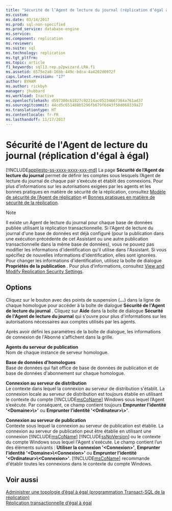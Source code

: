```yaml
---
title: "Sécurité de l’Agent de lecture du journal (réplication d’égal à égal) | Microsoft Docs"
ms.custom: 
ms.date: 03/14/2017
ms.prod: sql-non-specified
ms.prod_service: database-engine
ms.service: 
ms.component: replication
ms.reviewer: 
ms.suite: sql
ms.technology: replication
ms.tgt_pltfrm: 
ms.topic: article
f1_keywords: sql13.rep.p2pwizard.LRA.f1
ms.assetid: 6575e2a8-16bb-449c-bdca-4a4202d0972f
caps.latest.revision: "17"
author: BYHAM
ms.author: rickbyh
manager: jhubbard
ms.workload: Inactive
ms.openlocfilehash: d597300c61827c92214ac05234667364a761ad37
ms.sourcegitcommit: 44cd5c651488b5296fb679f6d43f50d068339a27
ms.translationtype: HT
ms.contentlocale: fr-FR
ms.lasthandoff: 11/17/2017
---
```

# <a name="log-reader-agent-security-peer-to-peer-replication"></a>Sécurité de l'Agent de lecture du journal (réplication d'égal à égal)
[!INCLUDE[appliesto-ss-xxxx-xxxx-xxx-md](../../includes/appliesto-ss-xxxx-xxxx-xxx-md.md)] La page **Sécurité de l’Agent de lecture du journal** permet de définir les comptes sous lesquels l’Agent de lecture du journal de chaque pair s’exécute et établit des connexions. Pour plus d’informations sur les autorisations exigées par les agents et les bonnes pratiques en matière de sécurité de la réplication, consultez [Modèle de sécurité de l’Agent de réplication](../../relational-databases/replication/security/replication-agent-security-model.md) et [Bonnes pratiques en matière de sécurité de la réplication](../../relational-databases/replication/security/replication-security-best-practices.md).  
  
> [!NOTE]  
>  Il existe un Agent de lecture du journal pour chaque base de données publiée utilisant la réplication transactionnelle. Si l'Agent de lecture du journal d'une base de données est déjà configuré (pour la publication dans une exécution précédente de cet Assistant ou une autre publication transactionnelle dans la même base de données), vous ne pouvez pas modifier les informations d'identification qu'il utilise dans l'Assistant. Si vous spécifiez de nouvelles informations d'identification, elles sont ignorées. Pour changer les informations d'identification, utilisez la boîte de dialogue **Propriétés de la publication** . Pour plus d’informations, consultez [View and Modify Replication Security Settings](../../relational-databases/replication/security/view-and-modify-replication-security-settings.md).  
  
## <a name="options"></a>Options  
 Cliquez sur le bouton avec des points de suspension (**...**) dans la ligne de chaque homologue pour accéder à la boîte de dialogue **Sécurité de l'Agent de lecture du journal** . Cliquez sur **Aide** dans la boîte de dialogue **Sécurité de l'Agent de lecture du journal** qui s'ouvre pour plus d'informations sur les autorisations nécessaires aux comptes utilisés par les agents.  
  
 Après avoir défini les paramètres de la boîte de dialogue, les informations de connexion de l'Abonné s'affichent dans la grille.  
  
 **Agents du serveur de publication**  
 Nom de chaque instance de serveur homologue.  
  
 **Base de données d'homologues**  
 Base de données qui fait office de base de données de publication et de base de données d'abonnement sur chaque homologue.  
  
 **Connexion au serveur de distribution**  
 Le contexte dans lequel la connexion au serveur de distribution s'établit. La connexion locale au serveur de distribution est toujours établie en utilisant le contexte du compte [!INCLUDE[msCoName](../../includes/msconame-md.md)] Windows sous lequel l’Agent s’exécute. Par conséquent, ce champ contient toujours **Emprunter l’identité '\<Domaine>\\<Connexion>\>'** ou **Emprunter l’identité '\<Ordinateur>\\<Connexion>\>'**.  
  
 **Connexion au serveur de publication**  
 Contexte sous lequel la connexion au serveur de publication est établie. La connexion au serveur de publication peut être établie en utilisant une connexion [!INCLUDE[msCoName](../../includes/msconame-md.md)] [!INCLUDE[ssNoVersion](../../includes/ssnoversion-md.md)] ou le contexte du compte Windows sous lequel l'Agent s'exécute. Le champ contient l’un des éléments suivants : **Utiliser la connexion '\<Connexion>'**, **Emprunter l’identité '\<Domaine>\\<Connexion\>'** ou **Emprunter l’identité '\<Ordinateur>\\<Connexion\>'**. [!INCLUDE[msCoName](../../includes/msconame-md.md)] recommande d'établir toutes les connexions dans le contexte du compte Windows.  
  
## <a name="see-also"></a>Voir aussi  
 [Administrer une topologie d’égal à égal &#40;programmation Transact-SQL de la réplication&#41;](../../relational-databases/replication/administration/administer-a-peer-to-peer-topology-replication-transact-sql-programming.md)   
 [Réplication transactionnelle d’égal à égal](../../relational-databases/replication/transactional/peer-to-peer-transactional-replication.md)  
  
  
